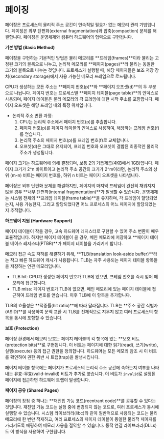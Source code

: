 # 페이징

페이징은 프로세스의 물리적 주소 공간이 연속적일 필요가 없는 메모리 관리 기법입니다. 페이징은 외부 단편화(external fragmentation)와 압축(compaction) 문제를 해결합니다. 페이징은 운영체제와 컴퓨터 하드웨어의 협력으로 구현됩니다.

**기본 방법 (Basic Method)**

페이징을 구현하는 기본적인 방법은 물리 메모리를 \*\*프레임(frames)\*\*이라 불리는 고정된 크기의 블록으로 나누고, 논리적 메모리를 \*\*페이지(pages)\*\*라 불리는 동일한 크기의 블록으로 나누는 것입니다. 프로세스가 실행될 때, 해당 페이지들은 보조 저장 장치(secondary storage)에서 사용 가능한 메모리 프레임으로 로드됩니다.

CPU가 생성하는 모든 주소는 \*\*페이지 번호(p)\*\*와 \*\*페이지 오프셋(d)\*\*의 두 부분으로 나뉩니다. 페이지 번호는 프로세스별 \*\*페이지 테이블(page table)\*\*의 인덱스로 사용되며, 페이지 테이블은 물리 메모리의 각 프레임에 대한 시작 주소를 포함합니다. 페이지 오프셋은 해당 프레임 내의 특정 위치입니다.

* 논리적 주소 변환 과정:
  1. CPU는 논리적 주소에서 페이지 번호(p)를 추출합니다.
  2. 페이지 번호(p)를 페이지 테이블의 인덱스로 사용하여, 해당하는 프레임 번호(f)를 얻습니다.
  3. 논리적 주소의 페이지 번호(p)를 프레임 번호(f)로 교체합니다.
  4. 오프셋(d)은 그대로 유지되어, 프레임 번호와 오프셋이 결합된 최종적인 물리적 주소가 생성됩니다.

페이지 크기는 하드웨어에 의해 결정되며, 보통 2의 거듭제곱(4KB에서 1GB)입니다. 페이지 크기가 2^n 바이트이고 논리적 주소 공간의 크기가 2^m이라면, 논리적 주소의 상위 (m-n) 비트는 페이지 번호를, 하위 n 비트는 페이지 오프셋을 나타냅니다.

페이징은 외부 단편화 문제를 해결하지만, 페이지의 마지막 프레임이 완전히 채워지지 않을 경우 \*\*내부 단편화(internal fragmentation)\*\*가 발생할 수 있습니다. 운영체제는 시스템 전체의 \*\*프레임 테이블(frame table)\*\*을 유지하며, 각 프레임이 할당되었는지, 사용 가능한지, 그리고 할당되었다면 어느 프로세스의 어느 페이지에 할당되었는지 추적합니다.

**하드웨어 지원 (Hardware Support)**

페이지 테이블이 작을 경우, 고속 하드웨어 레지스터로 구현할 수 있어 주소 변환이 매우 효율적입니다. 하지만 페이지 테이블이 클 경우, 메인 메모리에 저장하고 \*\*페이지 테이블 베이스 레지스터(PTBR)\*\*가 페이지 테이블을 가리키게 합니다.

메모리 접근 속도 저하를 해결하기 위해, \*\*TLB(translation look-aside buffer)\*\*라는 작고 빠른 하드웨어 캐시가 사용됩니다. TLB는 자주 사용되는 페이지 테이블 항목들을 저장하는 연관 메모리입니다.

* TLB hit: CPU가 생성한 페이지 번호가 TLB에 있으면, 프레임 번호를 즉시 얻어 메모리에 접근합니다.
* TLB miss: 페이지 번호가 TLB에 없으면, 메인 메모리에 있는 페이지 테이블에 접근하여 프레임 번호를 얻습니다. 이후 TLB에 이 항목을 추가합니다.

TLB의 효율성은 \*\*적중률(hit ratio)\*\*에 따라 달라집니다. TLB는 \*\*주소 공간 식별자(ASID)\*\*를 사용하여 문맥 교환 시 TLB를 전체적으로 지우지 않고 여러 프로세스의 항목을 동시에 포함할 수 있습니다.

**보호 (Protection)**

페이징 환경에서 메모리 보호는 페이지 테이블의 각 항목에 있는 \*\*보호 비트(protection bits)\*\*로 구현됩니다. 이 비트는 페이지에 대한 읽기(read), 쓰기(write), 실행(execute) 등의 접근 권한을 정의합니다. 하드웨어는 모든 메모리 참조 시 이 비트를 확인하여 권한 위반 시 트랩(trap)을 발생시킵니다.

페이지 테이블 항목에는 페이지가 프로세스의 논리적 주소 공간에 속하는지 여부를 나타내는 유효-무효(valid-invalid) 비트가 추가로 붙습니다. 이 비트가 `invalid`로 설정된 페이지에 접근하면 하드웨어 트랩이 발생합니다.

**페이지 공유 (Shared Pages)**

페이징의 장점 중 하나는 \*\*재진입 가능 코드(reentrant code)\*\*를 공유할 수 있다는 것입니다. 재진입 가능 코드는 실행 중에 변경되지 않는 코드로, 여러 프로세스가 동시에 실행할 수 있습니다. 시스템 라이브러리(libc)와 같이 일반적으로 사용되는 코드는 물리 메모리에 한 번만 적재하고, 여러 프로세스의 페이지 테이블이 동일한 물리적 페이지를 가리키도록 매핑하여 메모리 사용을 절약할 수 있습니다. 동적 연결 라이브러리(DLLs)도 이 방식을 사용하여 구현됩니다.
